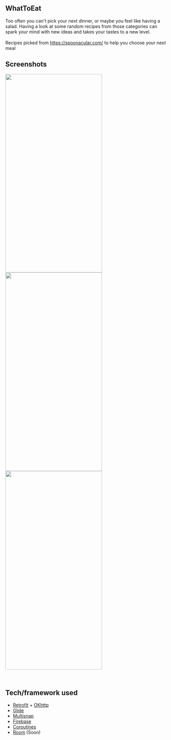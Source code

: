 ## WhatToEat
Too often you can't pick your next dinner, or maybe you feel like having a salad. Having a look at some random recipes from those categories can spark your mind with new ideas and takes your tastes to a new level. <br /> <br /> Recipes picked from https://spoonacular.com/ to help you choose your next meal

## Screenshots
<a href="url"><img src="https://user-images.githubusercontent.com/49025519/186153633-7835916b-b7f2-44cc-8763-cdde58e76f29.png" height="618" width="302" ></a>
<a href="url"><img src="https://user-images.githubusercontent.com/49025519/188119366-c44ded2a-4e25-40a1-bd7a-fedf3ae5d317.png" height="618" width="302" ></a>
<a href="url"><img src="https://user-images.githubusercontent.com/49025519/188119436-4f2d54e3-4268-4e94-89dd-16a3c6890b17.png" height="618" width="302" ></a>

<br />

## Tech/framework used

- [Retrofit](https://square.github.io/retrofit/) + [OKhttp](https://square.github.io/okhttp/)
- [Glide](https://github.com/bumptech/glide)
- [Multisnap](https://github.com/TakuSemba/MultiSnapRecyclerView)
- [Firebase](https://firebase.google.com/)
- [Coroutines](https://kotlinlang.org/docs/coroutines-overview.html)
- [Room](https://developer.android.com/training/data-storage/room) (Soon)
